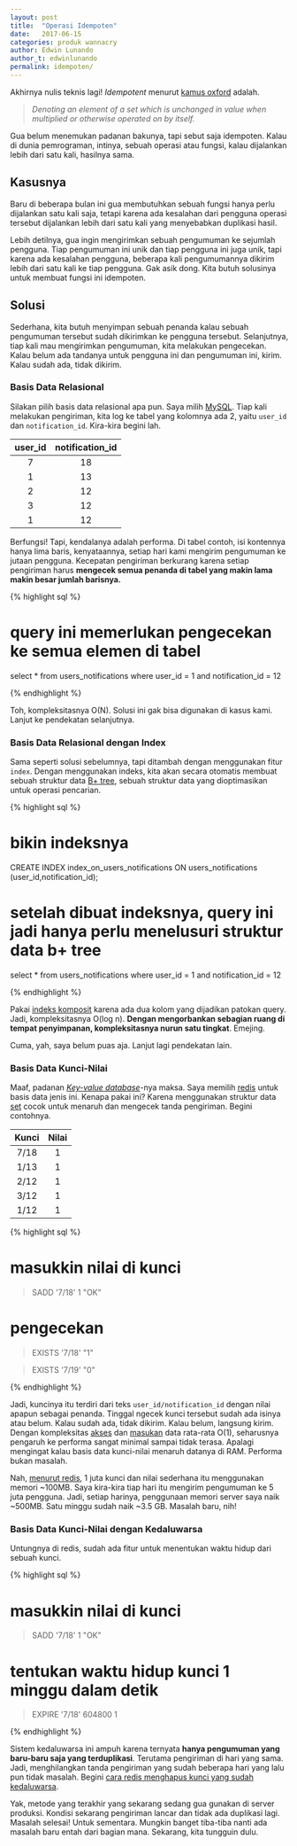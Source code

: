 ```yaml
---
layout: post
title:  "Operasi Idempoten"
date:   2017-06-15
categories: produk wannacry
author: Edwin Lunando
author_t: edwinlunando
permalink: idempoten/
---
```


Akhirnya nulis teknis lagi! *Idempotent* menurut [kamus oxford][0] adalah.

> *Denoting an element of a set which is unchanged in value when multiplied or otherwise operated on by itself.*

Gua belum menemukan padanan bakunya, tapi sebut saja idempoten. Kalau di dunia pemrograman, intinya, sebuah operasi atau fungsi, kalau dijalankan lebih dari satu kali, hasilnya sama.

## Kasusnya

Baru di beberapa bulan ini gua membutuhkan sebuah fungsi hanya perlu dijalankan satu kali saja, tetapi karena ada kesalahan dari pengguna operasi tersebut dijalankan lebih dari satu kali yang menyebabkan duplikasi hasil.

Lebih detilnya, gua ingin mengirimkan sebuah pengumuman ke sejumlah pengguna. Tiap pengumuman ini unik dan tiap pengguna ini juga unik, tapi karena ada kesalahan pengguna, beberapa kali pengumumannya dikirim lebih dari satu kali ke tiap pengguna. Gak asik dong. Kita butuh solusinya untuk membuat fungsi ini idempoten.

## Solusi

Sederhana, kita butuh menyimpan sebuah penanda kalau sebuah pengumuman tersebut sudah dikirimkan ke pengguna tersebut. Selanjutnya, tiap kali mau mengirimkan pengumuman, kita melakukan pengecekan. Kalau belum ada tandanya untuk pengguna ini dan pengumuman ini, kirim. Kalau sudah ada, tidak dikirim.

### Basis Data Relasional

Silakan pilih basis data relasional apa pun. Saya milih [MySQL][9]. Tiap kali melakukan pengiriman, kita log ke tabel yang kolomnya ada 2, yaitu `user_id` dan `notification_id`. Kira-kira begini lah.

| user_id       | notification_id   |
|:-------------:|:-----------------:|
| 7             | 18                |
| 1             | 13                |
| 2             | 12                |
| 3             | 12                |
| 1             | 12                |

Berfungsi! Tapi, kendalanya adalah performa. Di tabel contoh, isi kontennya hanya lima baris, kenyataannya, setiap hari kami mengirim pengumuman ke jutaan pengguna. Kecepatan pengiriman berkurang karena setiap pengiriman harus **mengecek semua penanda di tabel yang makin lama makin besar jumlah barisnya.**

{% highlight sql %}

# query ini memerlukan pengecekan ke semua elemen di tabel
select * from users_notifications where user_id = 1 and notification_id = 12

{% endhighlight %}

Toh, kompleksitasnya O(N). Solusi ini gak bisa digunakan di kasus kami. Lanjut ke pendekatan selanjutnya.

### Basis Data Relasional dengan Index

Sama seperti solusi sebelumnya, tapi ditambah dengan menggunakan fitur `index`. Dengan menggunakan indeks, kita akan secara otomatis membuat sebuah struktur data [B+ tree][7], sebuah struktur data yang dioptimasikan untuk operasi pencarian.

{% highlight sql %}

# bikin indeksnya
CREATE INDEX index_on_users_notifications ON users_notifications (user_id,notification_id);

# setelah dibuat indeksnya, query ini jadi hanya perlu menelusuri struktur data b+ tree
select * from users_notifications where user_id = 1 and notification_id = 12

{% endhighlight %}

Pakai [indeks komposit][8] karena ada dua kolom yang dijadikan patokan query. Jadi, kompleksitasnya O(log n). **Dengan mengorbankan sebagian ruang di tempat penyimpanan, kompleksitasnya nurun satu tingkat**. Emejing.

Cuma, yah, saya belum puas aja. Lanjut lagi pendekatan lain.

### Basis Data Kunci-Nilai

Maaf, padanan [*Key-value database*][1]-nya maksa. Saya memilih [redis][10] untuk basis data jenis ini. Kenapa pakai ini? Karena menggunakan struktur data [set][2] cocok untuk menaruh dan mengecek tanda pengiriman. Begini contohnya.

| Kunci         | Nilai             |
|:-------------:|:-----------------:|
| 7/18          | 1                 |
| 1/13          | 1                 |
| 2/12          | 1                 |
| 3/12          | 1                 |
| 1/12          | 1                 |

{% highlight sql %}
# masukkin nilai di kunci
> SADD '7/18' 1
"OK"

# pengecekan
> EXISTS '7/18'
"1"

> EXISTS '7/19'
"0"

{% endhighlight %}

Jadi, kuncinya itu terdiri dari teks `user_id/notification_id` dengan nilai apapun sebagai penanda. Tinggal ngecek kunci tersebut sudah ada isinya atau belum. Kalau sudah ada, tidak dikirim. Kalau belum, langsung kirim. Dengan kompleksitas [akses][5] dan [masukan][6] data rata-rata O(1), seharusnya pengaruh ke performa sangat minimal sampai tidak terasa. Apalagi mengingat kalau basis data kunci-nilai menaruh datanya di RAM. Performa bukan masalah.

Nah, [menurut redis][3], 1 juta kunci dan nilai sederhana itu menggunakan memori ~100MB. Saya kira-kira tiap hari itu mengirim pengumuman ke 5 juta pengguna. Jadi, setiap harinya, penggunaan memori server saya naik ~500MB. Satu minggu sudah naik ~3.5 GB. Masalah baru, nih!

### Basis Data Kunci-Nilai dengan Kedaluwarsa

Untungnya di redis, sudah ada fitur untuk menentukan waktu hidup dari sebuah kunci.

{% highlight sql %}
# masukkin nilai di kunci
> SADD '7/18' 1
"OK"

# tentukan waktu hidup kunci 1 minggu dalam detik
> EXPIRE '7/18' 604800
1

{% endhighlight %}

Sistem kedaluwarsa ini ampuh karena ternyata **hanya pengumuman yang baru-baru saja yang terduplikasi**. Terutama pengiriman di hari yang sama. Jadi, menghilangkan tanda pengiriman yang sudah beberapa hari yang lalu pun tidak masalah. Begini [cara redis menghapus kunci yang sudah kedaluwarsa][4].

Yak, metode yang terakhir yang sekarang sedang gua gunakan di server produksi. Kondisi sekarang pengiriman lancar dan tidak ada duplikasi lagi. Masalah selesai! Untuk sementara. Mungkin banget tiba-tiba nanti ada masalah baru entah dari bagian mana. Sekarang, kita tungguin dulu.

[0]:    https://en.oxforddictionaries.com/definition/idempotent
[1]:    https://en.wikipedia.org/wiki/Key-value_database
[2]:    https://redis.io/topics/data-types#sets
[3]:    https://redis.io/topics/faq
[4]:    https://redis.io/commands/expire#how-redis-expires-keys
[5]:    https://redis.io/commands/exists
[6]:    https://redis.io/commands/sadd
[7]:    https://en.wikipedia.org/wiki/B%2B_tree
[8]:    https://dev.mysql.com/doc/refman/5.7/en/multiple-column-indexes.html
[9]:    https://www.mysql.com/
[10]:   http://redis.io/

